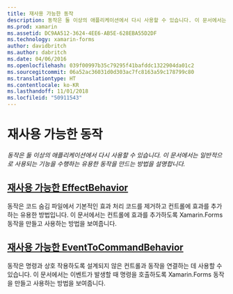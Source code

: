 ```yaml
---
title: 재사용 가능한 동작
description: 동작은 둘 이상의 애플리케이션에서 다시 사용할 수 있습니다. 이 문서에서는 일반적으로 사용되는 기능을 수행하는 유용한 동작을 만드는 방법을 설명합니다.
ms.prod: xamarin
ms.assetid: DC9AA512-3624-4EE6-AB5E-628EBA55D2DF
ms.technology: xamarin-forms
author: davidbritch
ms.author: dabritch
ms.date: 04/06/2016
ms.openlocfilehash: 039f00997b35c79295f41bafddc1322904da01c2
ms.sourcegitcommit: 06a52ac36031d0d303ac7fc8163a59c178799c80
ms.translationtype: HT
ms.contentlocale: ko-KR
ms.lasthandoff: 11/01/2018
ms.locfileid: "50911543"
---
```

# <a name="reusable-behaviors"></a>재사용 가능한 동작

_동작은 둘 이상의 애플리케이션에서 다시 사용할 수 있습니다. 이 문서에서는 일반적으로 사용되는 기능을 수행하는 유용한 동작을 만드는 방법을 설명합니다._

## <a name="reusable-effectbehavioreffect-behaviormd"></a>[재사용 가능한 EffectBehavior](effect-behavior.md)

동작은 코드 숨김 파일에서 기본적인 효과 처리 코드를 제거하고 컨트롤에 효과를 추가하는 유용한 방법입니다. 이 문서에서는 컨트롤에 효과를 추가하도록 Xamarin.Forms 동작을 만들고 사용하는 방법을 보여줍니다.

## <a name="reusable-eventtocommandbehaviorevent-to-command-behaviormd"></a>[재사용 가능한 EventToCommandBehavior](event-to-command-behavior.md)

동작은 명령과 상호 작용하도록 설계되지 않은 컨트롤과 동작을 연결하는 데 사용할 수 있습니다. 이 문서에서는 이벤트가 발생할 때 명령을 호출하도록 Xamarin.Forms 동작을 만들고 사용하는 방법을 보여줍니다.
